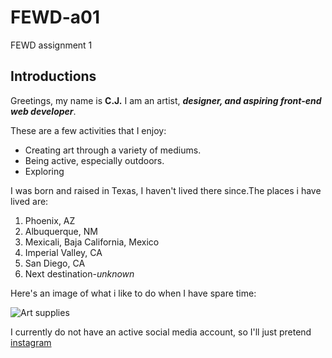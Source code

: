 # FEWD-a01
FEWD assignment 1

## Introductions

Greetings, my name is **C.J.** I am an artist, _**designer, and aspiring front-end web developer**_.

These are a few activities that I enjoy:

* Creating art through a variety of mediums.
* Being active, especially outdoors.
* Exploring

I was born and raised in Texas, I haven't lived there since.The places i have lived are:

1. Phoenix, AZ
2. Albuquerque, NM
3. Mexicali, Baja California, Mexico
4. Imperial Valley, CA
5. San Diego, CA
6. Next destination-*unknown*

Here's an image of what i like to do when I have spare time:

![Art supplies](https://www.pexels.com/photo/assorted-color-artwork-equipment-set-1053687/)

I currently do not have an active social media account, so I'll just pretend [instagram](https://www.instagram.com/)
